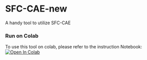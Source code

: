 # SFC-CAE-new
A handy tool to utilize SFC-CAE
### Run on Colab
To use this tool on colab, please refer to the instruction Notebook: [![Open In Colab](https://colab.research.google.com/assets/colab-badge.svg)](http://colab.research.google.com/github/acse-jy220/SFC-CAE-Ready-to-use/blob/main/Colab/Instruction_SFC_CAE.ipynb)